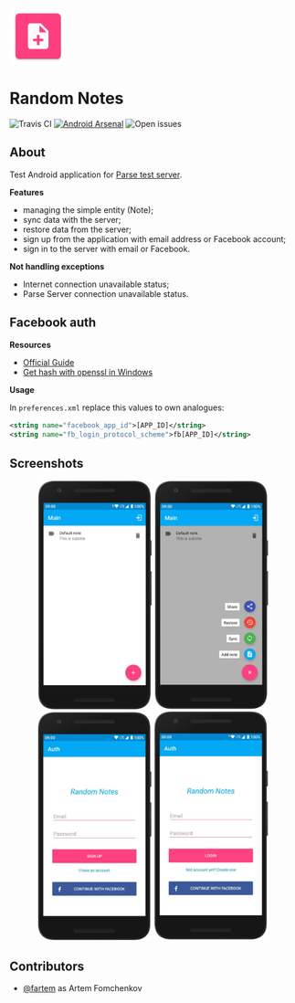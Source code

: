 <img src="media/ic_app.png" height="100px" />

Random Notes
=======================

![Travis CI](https://img.shields.io/travis/fartem/parse-android-test-app)
[![Android Arsenal](https://img.shields.io/badge/Android%20Arsenal-site-brightgreen)](https://android-arsenal.com/details/3/7906)
![Open issues](https://img.shields.io/github/issues-raw/fartem/parse-android-test-app.svg?color=ff534a)

About
-------------------

Test Android application for [Parse test server](https://github.com/fartem/parse-test-server).

__Features__

* managing the simple entity (Note);
* sync data with the server;
* restore data from the server;
* sign up from the application with email address or Facebook account;
* sign in to the server with email or Facebook.

__Not handling exceptions__

* Internet connection unavailable status;
* Parse Server connection unavailable status.

Facebook auth
-------------------

__Resources__

* [Official Guide](https://developers.facebook.com/docs/facebook-login/android)
* [Get hash with openssl in Windows](https://github.com/magus/react-native-facebook-login/issues/297#issuecomment-433816732)

__Usage__

In `preferences.xml` replace this values to own analogues:

```xml
<string name="facebook_app_id">[APP_ID]</string>
<string name="fb_login_protocol_scheme">fb[APP_ID]</string>
```

Screenshots
-------------------

<p align="center">
  <img src="media/screenshot_01.png" width="200" />
  <img src="media/screenshot_02.png" width="200" />
  <img src="media/screenshot_03.png" width="200" />
  <img src="media/screenshot_04.png" width="200" />
</p>

Contributors
-------------------

* [@fartem](https://github.com/fartem) as Artem Fomchenkov
